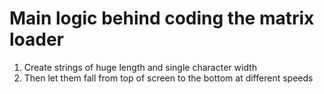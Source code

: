 # Main logic behind coding the matrix loader

1. Create strings of huge length and single character width
2. Then let them fall from top of screen to the bottom at different speeds
